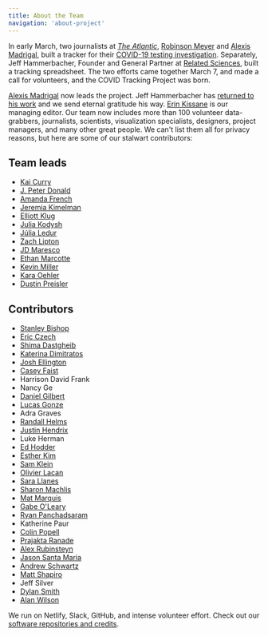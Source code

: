 ```yaml
---
title: About the Team
navigation: 'about-project'
---
```


In early March, two journalists at _[The Atlantic](https://www.theatlantic.com/health/archive/2020/03/how-many-americans-have-been-tested-coronavirus/607597/)_, [Robinson Meyer](https://twitter.com/yayitsrob) and [Alexis Madrigal](https://twitter.com/alexismadrigal), built a tracker for their [COVID-19 testing investigation](https://www.theatlantic.com/health/archive/2020/03/how-many-americans-have-been-tested-coronavirus/607597/). Separately, Jeff Hammerbacher, Founder and General Partner at [Related Sciences](https://www.related.vc/), built a tracking spreadsheet. The two efforts came together March 7, and made a call for volunteers, and the COVID Tracking Project was born.

[Alexis Madrigal](https://twitter.com/alexismadrigal) now leads the project. Jeff Hammerbacher has [returned to his work](https://www.related.vc/) and we send eternal gratitude his way. [Erin Kissane](https://twitter.com/kissane) is our managing editor. Our team now includes more than 100 volunteer data-grabbers, journalists, scientists, visualization specialists, designers, project managers, and many other great people. We can't list them all for privacy reasons, but here are some of our stalwart contributors:

## Team leads

- [Kai Curry](https://github.com/webmasterkai)
- [J. Peter Donald](https://twitter.com/JPeterDonald)
- [Amanda French](http://amandafrench.net)
- [Jeremia Kimelman](https://www.jeremiak.com)
- [Elliott Klug](http://elliottklug.com)
- [Julia Kodysh](https://twitter.com/JuliaKodysh)
- [Júlia Ledur](https://julialedur.com.br/)
- [Zach Lipton](https://twitter.com/zachlipton)
- [JD Maresco](https://twitter.com/jdmaresco)
- [Ethan Marcotte](https://ethanmarcotte.com/)
- [Kevin Miller](https://kevee.net)
- [Kara Oehler](https://twitter.com/karaoehler)
- [Dustin Preisler](https://www.linkedin.com/in/dustinpreisler/)

## Contributors

- [Stanley Bishop](https://mltogether.la/)
- [Eric Czech](https://www.linkedin.com/in/eric-czech-2029928/)
- [Shima Dastgheib](https://twitter.com/shimadastgheib)
- [Katerina Dimitratos](https://twitter.com/kdimitratos)
- [Josh Ellington](https://joshellington.com)
- [Casey Faist](https://twitter.com/cfactoid)
- Harrison David Frank
- Nancy Ge
- [Daniel Gilbert](https://www.tall-dog.com/)
- [Lucas Gonze](http://gonze.com)
- Adra Graves
- [Randall Helms](https://www.linkedin.com/in/randallhelms/)
- [Justin Hendrix](https://twitter.com/justinhendrix)
- Luke Herman
- [Ed Hodder](https://www.linkedin.com/in/edhodder/)
- [Esther Kim](https://www.linkedin.com/in/esther-kim-9544201a)
- [Sam Klein](https://twitter.com/metasj)
- [Olivier Lacan](https://twitter.com/olivierlacan)
- [Sara Llanes](https://twitter.com/SaraLlanes)
- [Sharon Machlis](https://twitter.com/sharon000)
- [Mat Marquis](https://hire.wil.to)
- [Gabe O'Leary](https://gabeoleary.com)
- [Ryan Panchadsaram](https://twitter.com/rypan)
- Katherine Paur
- [Colin Popell](https://twitter.com/cpopell)
- [Prajakta Ranade](https://twitter.com/Prajakta_RD)
- [Alex Rubinsteyn](https://twitter.com/iskander)
- [Jason Santa Maria](https://jasonsantamaria.com)
- [Andrew Schwartz](https://aschwartz.me/)
- [Matt Shapiro](http://matthiasshapiro.com)
- Jeff Silver
- [Dylan Smith](http://TucsonSentinel.com)
- [Alan Wilson](https://twitter.com/alangwilson)

We run on Netlify, Slack, GitHub, and intense volunteer effort. Check out our [software repositories and credits](https://covidtracking.com/software/).
